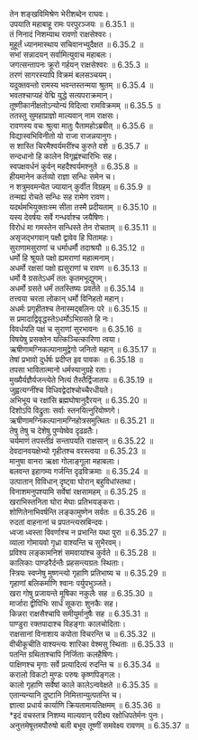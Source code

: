 

  
तेन शङ्खविमिश्रेण भेरीशब्देन राघवः।  
उपयाति महाबाहू रामः परपुरञ्जयः ॥ 6.35.1 ॥   
तं निनादं निशम्याथ रावणो राक्षसेश्वरः।  
मुहूर्तं ध्यानमास्थाय सचिवानभ्युदैक्षत ॥ 6.35.2 ॥   
सभां सन्नादयन् सर्वामित्युवाच महाबलः।  
जगत्सन्तापनः क्रूरो गर्हयन् राक्षसेश्वरः ॥ 6.35.3 ॥   
तरणं सागरस्यापि विक्रमं बलसञ्चयम्।  
यदुक्तवन्तो रामस्य भवन्तस्तन्मया श्रुतम् ॥ 6.35.4 ॥   
भवतश्चाप्यहं वेद्मि युद्धे सत्यपराक्रमान्।  
तूष्णीकानीक्षतोऽन्योन्यं विदित्वा रामविक्रमम् ॥ 6.35.5 ॥   
ततस्तु सुमहाप्राज्ञो माल्यवान् नाम राक्षसः।  
रावणस्य वचः श्रुत्वा मातुः पैतामहोऽब्रवीत् ॥ 6.35.6 ॥   
विद्यास्वभिविनीतो यो राजा राजन्नयानुगः।  
स शास्ति चिरमैश्वर्यमरींश्च कुरुते वशे ॥ 6.35.7 ॥   
सन्दधानो हि कालेन विगृह्णंश्चारिभिः सह।  
स्वपक्षवर्धनं कुर्वन् महदैश्वर्यमश्नुते ॥ 6.35.8 ॥   
हीयमानेन कर्तव्यो राज्ञा सन्धिः समेन च।  
न शत्रुमवमन्येत ज्यायान् कुर्वीत विग्रहम् ॥ 6.35.9 ॥   
तन्मह्यं रोचते सन्धिः सह रामेण रावण।  
यदर्थमभियुक्ताःस्म सीता तस्मै प्रदीयताम् ॥ 6.35.10 ॥   
यस्य देवर्षयः सर्वे गन्धर्वाश्च जयैषिणः।  
विरोधं मा गमस्तेन सन्धिस्ते तेन रोचताम् ॥ 6.35.11 ॥   
असृजद्भगवान् पक्षौ द्वावेव हि पितामहः।  
सुराणामसुराणां च धर्माधर्मौ तदाश्रयौ ॥ 6.35.12 ॥   
धर्मो हि श्रूयते पक्षो ह्यमराणां महात्मनाम्।  
अधर्मो रक्षसां पक्षो ह्यसुराणां च रावण ॥ 6.35.13 ॥   
धर्मो वै ग्रसतेऽधर्मं ततः कृतमभूद्युगम्।  
अधर्मो ग्रसते धर्मं ततस्तिष्यः प्रवर्तते ॥ 6.35.14 ॥   
तत्त्वया चरता लोकान् धर्मो विनिहतो महान्।  
अधर्मः प्रगृहीतश्च तेनास्मद्बलिनः परे ॥ 6.35.15 ॥   
स प्रमादाद्विवृद्धस्तेऽधर्मोऽभिग्रसते हि नः।  
विवर्धयति पक्षं च सुराणां सुरभावनः ॥ 6.35.16 ॥   
विषयेषु प्रसक्तेन यत्किञ्चित्कारिणा त्वया।  
ऋषीणामग्निकल्पानामुद्वेगो जनितो महान् ॥ 6.35.17 ॥   
तेषां प्रभावो दुर्धर्षः प्रदीप्त इव पावकः ॥ 6.35.18 ॥   
तपसा भावितात्मानो धर्मस्यानुग्रहे रताः।  
मुख्यैर्यज्ञैर्यजन्त्येते नित्यं तैस्तैर्द्विजातयः ॥ 6.35.19 ॥   
जुह्वत्यग्नींश्च विधिवद्वेदांश्चोच्चैरधीयते।  
अभिभूय च रक्षांसि ब्रह्मघोषानुदैरयन् ॥ 6.35.20 ॥   
दिशोऽपि विद्रुताः सर्वाः स्तनयित्नुरिवोष्णगे।  
ऋषीणामग्निकल्पानामग्निहोत्रसमुत्थितः ॥ 6.35.21 ॥   
तेषु तेषु च देशेषु पुण्येष्वेव दृढव्रतैः।  
चर्यमाणं तपस्तीव्रं सन्तापयति राक्षसान् ॥ 6.35.22 ॥   
देवदानवयक्षेभ्यो गृहीतश्च वरस्त्वया ॥ 6.35.23 ॥   
मानुषा वानरा ऋक्षा गोलाङ्गूला महाबलाः।  
बलवन्त इहागम्य गर्जन्ति दृढविक्रमाः ॥ 6.35.24 ॥   
उत्पातान् विविधान् दृष्ट्वा घोरान् बहुविधांस्तथा।  
विनाशमनुपश्यामि सर्वेषां रक्षसामहम् ॥ 6.35.25 ॥   
खराभिस्तनिता घोरा मेघाः प्रतिभयङ्कराः।  
शोणितेनाभिवर्षन्ति लङ्कामुष्णेन सर्वतः ॥ 6.35.26 ॥   
रुदतां वाहनानां च प्रपतन्त्यस्रबिन्दवः।  
ध्वजा ध्वस्ता विवर्णाश्च न प्रभान्ति यथा पुरा ॥ 6.35.27 ॥   
व्याला गोमायवो गृध्रा वाश्यन्ति च सुभैरवम्।  
प्रविश्य लङ्कामनिशं समवायांश्च कुर्वते ॥ 6.35.28 ॥   
कालिकाः पाण्डरैर्दन्तैः प्रहसन्त्यग्रतः स्थिताः।  
स्त्रियः स्वप्नेषु मुष्णन्त्यो गृहाणि प्रतिभाष्य च ॥ 6.35.29 ॥   
गृहाणां बलिकर्माणि श्वानः पर्युपभुञ्जते।  
खरा गोषु प्रजायन्ते मूषिका नकुलैः सह ॥ 6.35.30 ॥   
मार्जारा द्वीपिभिः सार्धं सूकराः शुनकैः सह।  
किन्नरा राक्षसैश्चापि समीयुर्मानुषैः सह ॥ 6.35.31 ॥   
पाण्डुरा रक्तपादाश्च विहङ्गाः कालचोदिताः।  
राक्षसानां विनाशाय कपोता विचरन्ति च ॥ 6.35.32 ॥   
वीचीकूचीति वाश्यन्त्यः शारिका वेश्मसु स्थिताः ॥ 6.35.33 ॥   
पतन्ति ग्रथिताश्चापि निर्जिताः कलहैषिणः।  
पाक्षिणश्च मृगाः सर्वे प्रत्यादित्यं रुदन्ति च ॥ 6.35.34 ॥   
करालो विकटो मुण्डः परुषः कृष्णपिङ्गलः।  
कालो गृहाणि सर्वेषां काले कालेऽन्ववेक्षते ॥ 6.35.35 ॥   
एतान्यन्यानि दुष्टानि निमित्तान्युत्पतन्ति च।  
ज्ञात्वा प्रधार्य कार्याणि क्रियतामायतिक्षमम् ॥ 6.35.36 ॥   
*इदं वचस्तत्र निशम्य माल्यवान् परीक्ष्य रक्षोधिपतेर्मनः पुनः।  
अनुत्तमेषूत्तमपौरुषो बली बभूव तूष्णीं समवेक्ष्य रावणम् ॥ 6.35.37 ॥   
